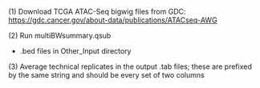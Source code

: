 (1) Download TCGA ATAC-Seq bigwig files from GDC: https://gdc.cancer.gov/about-data/publications/ATACseq-AWG

(2) Run multiBWsummary.qsub
- .bed files in Other_Input directory

(3) Average technical replicates in the output .tab files; these are prefixed by the same string and should be every set of two columns
